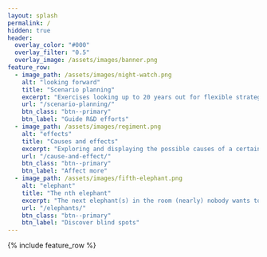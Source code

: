 ```yaml
---
layout: splash
permalink: /
hidden: true
header:
  overlay_color: "#000"
  overlay_filter: "0.5"
  overlay_image: /assets/images/banner.png
feature_row:
  - image_path: /assets/images/night-watch.png
    alt: "looking forward"
    title: "Scenario planning"
    excerpt: "Exercises looking up to 20 years out for flexible strategic planning."
    url: "/scenario-planning/"
    btn_class: "btn--primary"
    btn_label: "Guide R&D efforts"
  - image_path: /assets/images/regiment.png
    alt: "effects"
    title: "Causes and effects"
    excerpt: "Exploring and displaying the possible causes of a certain effect and vv."
    url: "/cause-and-effect/"
    btn_class: "btn--primary"
    btn_label: "Affect more"
  - image_path: /assets/images/fifth-elephant.png
    alt: "elephant"
    title: "The nth elephant"
    excerpt: "The next elephant(s) in the room (nearly) nobody wants to know about."
    url: "/elephants/"
    btn_class: "btn--primary"
    btn_label: "Discover blind spots"      
---
```


{% include feature_row %}

